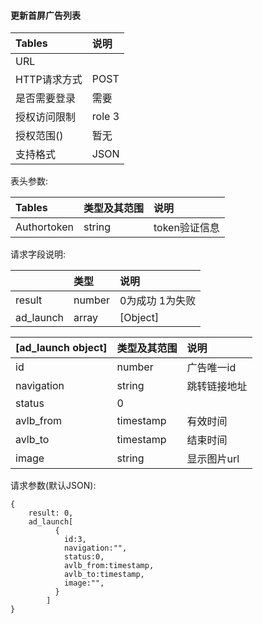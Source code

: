 #### 更新首屏广告列表

| Tables | 说明 |
| :--- | :--- |
| URL |  |
| HTTP请求方式 | POST |
| 是否需要登录 | 需要 |
| 授权访问限制 | role 3 |
| 授权范围\(\) | 暂无 |
| 支持格式 | JSON |

表头参数:

| Tables | 类型及其范围 | 说明 |
| :--- | :--- | :--- |
| Authortoken | string | token验证信息 |

请求字段说明:

|  | 类型 | 说明 |
| :--- | :--- | :--- |
| result | number | 0为成功 1为失败 |
| ad\_launch | array | \[Object\] |

| \[ad\_launch object\] | 类型及其范围 | 说明 |
| :--- | :--- | :--- |
| id | number | 广告唯一id |
| navigation | string | 跳转链接地址 |
| status | 0 |  |
| avlb\_from | timestamp | 有效时间 |
| avlb\_to | timestamp | 结束时间 |
| image | string | 显示图片url |

请求参数\(默认JSON\):

```
{
    result: 0,
    ad_launch[
          {
            id:3,
            navigation:"",
            status:0,
            avlb_from:timestamp,
            avlb_to:timestamp,
  			image:"",
          }
        ]
}
```



